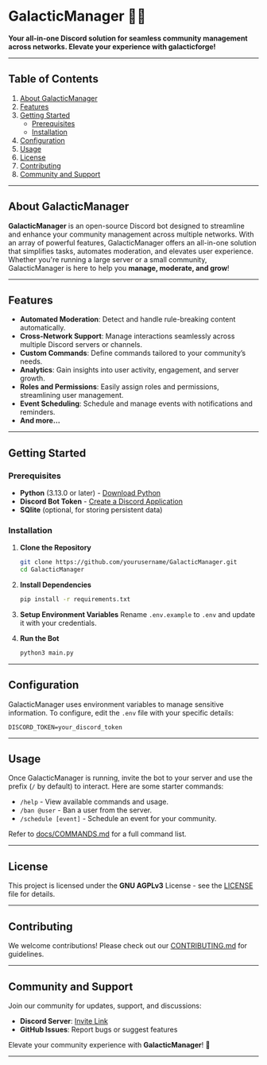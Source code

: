 
# GalacticManager 🌌✨  
**Your all-in-one Discord solution for seamless community management across networks. Elevate your experience with galacticforge!**

---

## Table of Contents
1. [About GalacticManager](#about-galacticmanager)
2. [Features](#features)
3. [Getting Started](#getting-started)
   - [Prerequisites](#prerequisites)
   - [Installation](#installation)
4. [Configuration](#configuration)
5. [Usage](#usage)
6. [License](#license)
7. [Contributing](#contributing)
8. [Community and Support](#community-and-support)

---

## About GalacticManager
**GalacticManager** is an open-source Discord bot designed to streamline and enhance your community management across multiple networks. With an array of powerful features, GalacticManager offers an all-in-one solution that simplifies tasks, automates moderation, and elevates user experience. Whether you're running a large server or a small community, GalacticManager is here to help you **manage, moderate, and grow**!

---

## Features
- **Automated Moderation**: Detect and handle rule-breaking content automatically.
- **Cross-Network Support**: Manage interactions seamlessly across multiple Discord servers or channels.
- **Custom Commands**: Define commands tailored to your community’s needs.
- **Analytics**: Gain insights into user activity, engagement, and server growth.
- **Roles and Permissions**: Easily assign roles and permissions, streamlining user management.
- **Event Scheduling**: Schedule and manage events with notifications and reminders.
- **And more…**

---

## Getting Started

### Prerequisites
- **Python** (3.13.0 or later) - [Download Python](https://www.python.org/downloads/)
- **Discord Bot Token** - [Create a Discord Application](https://discord.com/developers/applications)
- **SQlite** (optional, for storing persistent data)

### Installation
1. **Clone the Repository**
   ```bash
   git clone https://github.com/yourusername/GalacticManager.git
   cd GalacticManager
   ```

2. **Install Dependencies**
   ```bash
   pip install -r requirements.txt
   ```

3. **Setup Environment Variables**
   Rename `.env.example` to `.env` and update it with your credentials.

4. **Run the Bot**
   ```bash
   python3 main.py
   ```

---

## Configuration
GalacticManager uses environment variables to manage sensitive information. To configure, edit the `.env` file with your specific details:
```plaintext
DISCORD_TOKEN=your_discord_token
```

---

## Usage
Once GalacticManager is running, invite the bot to your server and use the prefix (`/` by default) to interact. Here are some starter commands:

- `/help` - View available commands and usage.
- `/ban @user` - Ban a user from the server.
- `/schedule [event]` - Schedule an event for your community.

Refer to [docs/COMMANDS.md](docs/COMMANDS.md) for a full command list.

---

## License
This project is licensed under the **GNU AGPLv3** License - see the [LICENSE](.github/ISSUE_TEMPLATE/LICENSE) file for details.

---

## Contributing
We welcome contributions! Please check out our [CONTRIBUTING.md](.github/ISSUE_TEMPLATE/CONTRIBUTING.md) for guidelines.

---

## Community and Support
Join our community for updates, support, and discussions:
- **Discord Server**: [Invite Link](https://gfx.re/discord)
- **GitHub Issues**: Report bugs or suggest features

Elevate your community experience with **GalacticManager**! 🚀

---
